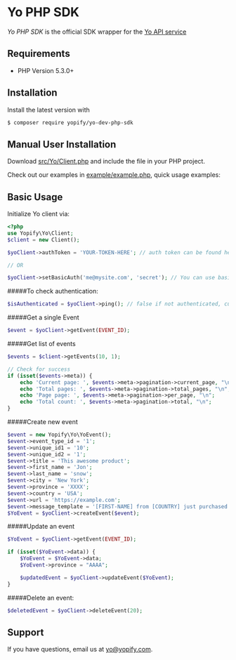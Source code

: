 Yo PHP SDK
================

*Yo PHP SDK* is the official SDK wrapper for the [Yo API service](https://local.yopify.com)

## Requirements

- PHP Version 5.3.0+

## Installation

Install the latest version with

```bash
$ composer require yopify/yo-dev-php-sdk
```

## Manual User Installation

Download [src/Yo/Client.php](src/Yo/Client.php) and include the file in your PHP project.

Check out our examples in [example/example.php](example/example.php), quick usage examples:

## Basic Usage

Initialize Yo client via:

```php
<?php
use Yopify\Yo\Client;
$client = new Client();

$yoClient->authToken = 'YOUR-TOKEN-HERE'; // auth token can be found here: https://local.yopify.com/settings#/api

// OR

$yoClient->setBasicAuth('me@mysite.com', 'secret'); // You can use basic auth also
```

#####To check authentication:
```php
$isAuthenticated = $yoClient->ping(); // false if not authenticated, current timestamp if success

```

#####Get a single Event

```php
$event = $yoClient->getEvent(EVENT_ID);
```

#####Get list of events

```php
$events = $client->getEvents(10, 1);

// Check for success
if (isset($events->meta)) {
    echo 'Current page: ', $events->meta->pagination->current_page, "\n";
    echo 'Total pages: ', $events->meta->pagination->total_pages, "\n";
    echo 'Page page: ', $events->meta->pagination->per_page, "\n";
    echo 'Total count: ', $events->meta->pagination->total, "\n";
}
```

#####Create new event

```php
$event = new Yopify\Yo\YoEvent();
$event->event_type_id = '1';
$event->unique_id1 = '10';
$event->unique_id2 = '1';
$event->title = 'This awesome product';
$event->first_name = 'Jon';
$event->last_name = 'snow';
$event->city = 'New York';
$event->province = 'XXXX';
$event->country = 'USA';
$event->url = 'https://example.com';
$event->message_template = '[FIRST-NAME] from [COUNTRY] just purchased [TITLE-WITH-LINK]';
$YoEvent = $yoClient->createEvent($event);
```

#####Update an event

```php
$YoEvent = $yoClient->getEvent(EVENT_ID);

if (isset($YoEvent->data)) {
    $YoEvent = $YoEvent->data;
    $YoEvent->province = "AAAA";

    $updatedEvent = $yoClient->updateEvent($YoEvent);
}
```

#####Delete an event:

```php
$deletedEvent = $yoClient->deleteEvent(20);
```

## Support

If you have questions, email us at [yo@yopify.com](mailto:yo@yopify.com).